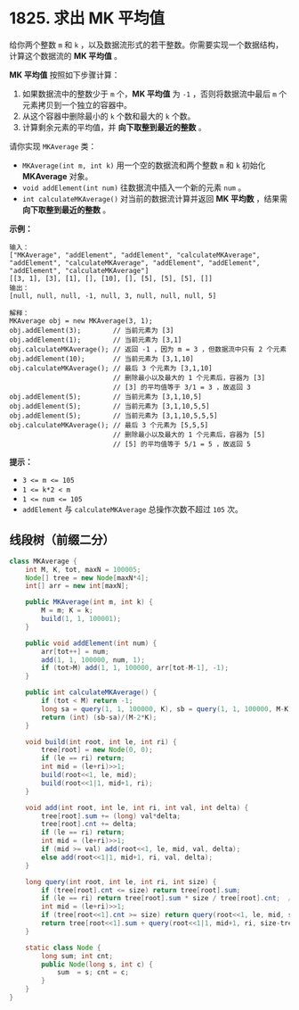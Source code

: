 # 1825. 求出 MK 平均值

给你两个整数 `m` 和 `k` ，以及数据流形式的若干整数。你需要实现一个数据结构，计算这个数据流的 **MK 平均值** 。

**MK 平均值** 按照如下步骤计算：

1. 如果数据流中的整数少于 `m` 个，**MK 平均值** 为 `-1` ，否则将数据流中最后 `m` 个元素拷贝到一个独立的容器中。
2. 从这个容器中删除最小的 `k` 个数和最大的 `k` 个数。
3. 计算剩余元素的平均值，并 **向下取整到最近的整数** 。

请你实现 `MKAverage` 类：

- `MKAverage(int m, int k)` 用一个空的数据流和两个整数 `m` 和 `k` 初始化 **MKAverage** 对象。
- `void addElement(int num)` 往数据流中插入一个新的元素 `num` 。
- `int calculateMKAverage()` 对当前的数据流计算并返回 **MK 平均数** ，结果需 **向下取整到最近的整数** 。

 

**示例：**

```
输入：
["MKAverage", "addElement", "addElement", "calculateMKAverage", "addElement", "calculateMKAverage", "addElement", "addElement", "addElement", "calculateMKAverage"]
[[3, 1], [3], [1], [], [10], [], [5], [5], [5], []]
输出：
[null, null, null, -1, null, 3, null, null, null, 5]

解释：
MKAverage obj = new MKAverage(3, 1); 
obj.addElement(3);        // 当前元素为 [3]
obj.addElement(1);        // 当前元素为 [3,1]
obj.calculateMKAverage(); // 返回 -1 ，因为 m = 3 ，但数据流中只有 2 个元素
obj.addElement(10);       // 当前元素为 [3,1,10]
obj.calculateMKAverage(); // 最后 3 个元素为 [3,1,10]
                          // 删除最小以及最大的 1 个元素后，容器为 [3]
                          // [3] 的平均值等于 3/1 = 3 ，故返回 3
obj.addElement(5);        // 当前元素为 [3,1,10,5]
obj.addElement(5);        // 当前元素为 [3,1,10,5,5]
obj.addElement(5);        // 当前元素为 [3,1,10,5,5,5]
obj.calculateMKAverage(); // 最后 3 个元素为 [5,5,5]
                          // 删除最小以及最大的 1 个元素后，容器为 [5]
                          // [5] 的平均值等于 5/1 = 5 ，故返回 5
```

 

**提示：**

- `3 <= m <= 105`
- `1 <= k*2 < m`
- `1 <= num <= 105`
- `addElement` 与 `calculateMKAverage` 总操作次数不超过 `105` 次。



## 线段树（前缀二分）

```java
class MKAverage {
    int M, K, tot, maxN = 100005;
    Node[] tree = new Node[maxN*4];
    int[] arr = new int[maxN];

    public MKAverage(int m, int k) {
        M = m; K = k;
        build(1, 1, 100001);
    }

    public void addElement(int num) {
        arr[tot++] = num;
        add(1, 1, 100000, num, 1);
        if (tot>M) add(1, 1, 100000, arr[tot-M-1], -1);
    }

    public int calculateMKAverage() {
        if (tot < M) return -1;
        long sa = query(1, 1, 100000, K), sb = query(1, 1, 100000, M-K);
        return (int) (sb-sa)/(M-2*K);
    }

    void build(int root, int le, int ri) {
        tree[root] = new Node(0, 0);
        if (le == ri) return;
        int mid = (le+ri)>>1;
        build(root<<1, le, mid);
        build(root<<1|1, mid+1, ri);
    }

    void add(int root, int le, int ri, int val, int delta) {
        tree[root].sum += (long) val*delta;
        tree[root].cnt += delta;
        if (le == ri) return;
        int mid = (le+ri)>>1;
        if (mid >= val) add(root<<1, le, mid, val, delta);
        else add(root<<1|1, mid+1, ri, val, delta);
    }

    long query(int root, int le, int ri, int size) {
        if (tree[root].cnt <= size) return tree[root].sum;
        if (le == ri) return tree[root].sum * size / tree[root].cnt;  // 多个数相同
        int mid = (le+ri)>>1;
        if (tree[root<<1].cnt >= size) return query(root<<1, le, mid, size);
        return tree[root<<1].sum + query(root<<1|1, mid+1, ri, size-tree[root<<1].cnt);
    }

    static class Node {
        long sum; int cnt;
        public Node(long s, int c) {
            sum  = s; cnt = c;
        }
    }
}
```

